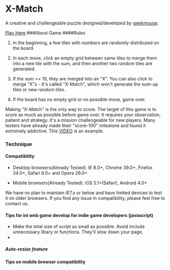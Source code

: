 # X-Match
A creative and challengeable puzzle designed/developed by [geekmouse](http://geekmouse.net/press/).

[Play Here](http://geekmouse.github.io/xmatch/) 
###About Game
####Rules
1. In the beginning, a few tiles with numbers are randomly distributed on the board.

2. In each move, click an empty grid between same tiles to merge them into a new tile with the sum, and then another two random tiles are generated.

3. If the sum >= 10, they are merged into an "X". You can also click to merge "X"s - It's called "X-Match", which won't generate the sum-up tiles or new random tiles.

4. If the board has no empty grid or no possible move, game over.

Making "X-Match" is the only way to score. The target of this game is to score as much as possible before game over. It requires your observation, patient and strategy.
It's a mission challengeable for new players. Many testers have already made their "score-100" milestone and found it extremely addictive. This [VIDEO](https://www.youtube.com/watch?v=xykJDWJ_yFQ) is an example.
### Technique
#### Compatibility
- Desktop browsers(Already Tested): IE 8.0+, Chrome 39.0+, Firefox 34.0+, Safari 8.0+ and Opera 26.0+

- Mobile browsers(Already Tested): iOS 5.1+(Safari), Android 4.0+

We have no plan to maintain IE7.x or below and have limited devices to test it on older browsers. If you find any issue in compatibility, please feel free to contact us.

#### Tips for ini web game develop for indie game developers (javascript)
- Make the total size of script as small as possible. Avoid include unnecessary libary or functions. They'll slow down your page.
- 
##### Auto-resize feature

#### Tips on mobile browser compatibility
